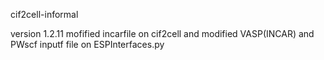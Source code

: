 cif2cell-informal

version
1.2.11
  mofified incarfile on cif2cell and modified VASP(INCAR) and PWscf inputf file on ESPInterfaces.py
